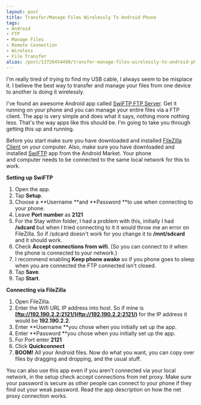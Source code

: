 ```yaml
---
layout: post
title: Transfer/Manage Files Wirelessly To Android Phone
tags:
- Android
- FTP
- Manage Files
- Remote Connection
- Wireless
- File Transfer
alias: /post/13726454490/transfer-manage-files-wirelessly-to-android-phone
---
```

I'm really tired of trying to find my USB cable, I always seem to be misplace it. I believe the best way to transfer and manage your files from one device to another is doing it wirelessly.

I've found an awesome Android app called [SwiFTP FTP Server](https://market.android.com/details?id=org.swiftp&hl=en). Get it running on your phone and you can manage your entire files via a FTP client. The app is very simple and does what it says, nothing more nothing less. That's the way apps like this should be. I'm going to take you through getting this up and running.

Before you start make sure you have downloaded and installed [FileZilla Client](http://filezilla-project.org/download.php?type=client) on your computer. Also, make sure you have downloaded and installed [SwiFTP](https://market.android.com/details?id=org.swiftp&hl=en) app from the Android Market. Your phone and computer needs to be connected to the same local network for this to work.

**Setting up SwiFTP**

  1. Open the app.
  2. Tap **Setup**.
  3. Choose a **Username **and **Password **to use when connecting to your phone.
  4. Leave **Port number** as **2121**
  5. For the Stay within folder, I had a problem with this, initially I had **/sdcard** but when I tried connecting to it it would throw me an error on FileZilla. So if /sdcard doesn't work for you change it to **/mnt/sdcard** and it should work.
  6. Check **Accept connections from wifi**. (So you can connect to it when the phone is connected to your network.)
  7. I recommend enabling **Keep phone awake** so if you phone goes to sleep when you are connected the FTP connected isn't closed.
  8. Tap **Save**.
  9. Tap **Start**. 

**Connecting via FileZilla**

  1. Open FileZilla.
  2. Enter the Wifi URL IP address into host. So if mine is **[ftp://192.190.2.2:2121/](ftp://192.190.2.2:2121/)** for the IP address it would be **192.190.2.2**.
  3. Enter **Username **you chose when you initially set up the app.
  4. Enter **Password **you chose when you initially set up the app.
  5. For Port enter **2121**
  6. Click **Quickconnect**
  7. **BOOM!** All your Android files. Now do what you want, you can copy over files by dragging and dropping, and the usual stuff.

You can also use this app even if you aren't connected via your local network, in the setup check accept connections from net proxy. Make sure your password is secure as other people can connect to your phone if they find out your weak password. Read the app description on how the net proxy connection works.

